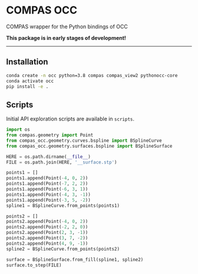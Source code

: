 # COMPAS OCC

COMPAS wrapper for the Python bindings of OCC

**This package is in early stages of development!**

----

## Installation

```bash
conda create -n occ python=3.8 compas compas_view2 pythonocc-core
conda activate occ
pip install -e .
```

## Scripts

Initial API exploration scripts are available in `scripts`.

```python
import os
from compas.geometry import Point
from compas_occ.geometry.curves.bspline import BSplineCurve
from compas_occ.geometry.surfaces.bspline import BSplineSurface

HERE = os.path.dirname(__file__)
FILE = os.path.join(HERE, '__surface.stp')

points1 = []
points1.append(Point(-4, 0, 2))
points1.append(Point(-7, 2, 2))
points1.append(Point(-6, 3, 1))
points1.append(Point(-4, 3, -1))
points1.append(Point(-3, 5, -2))
spline1 = BSplineCurve.from_points(points1)

points2 = []
points2.append(Point(-4, 0, 2))
points2.append(Point(-2, 2, 0))
points2.append(Point(2, 3, -1))
points2.append(Point(3, 7, -2))
points2.append(Point(4, 9, -1))
spline2 = BSplineCurve.from_points(points2)

surface = BSplineSurface.from_fill(spline1, spline2)
surface.to_step(FILE)
```
